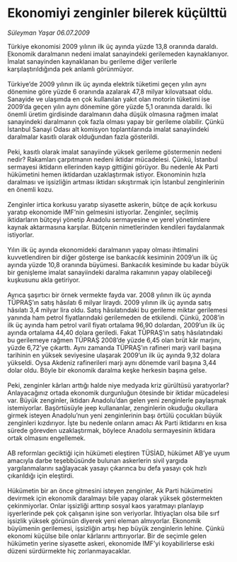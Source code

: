 # Ekonomiyi zenginler bilerek küçülttü

*Süleyman Yaşar 06.07.2009*

<div class="taraf_structure_2col_1zq">
<div class="margen_n">



 <p>Türkiye ekonomisi 2009 yılının ilk üç ayında yüzde 13,8 oranında daraldı. Ekonomik daralmanın nedeni imalat sanayindeki gerilemeden kaynaklanıyor. İmalat sanayinden kaynaklanan bu gerileme diğer verilerle karşılaştırıldığında pek anlamlı görünmüyor. <br/><br/>Türkiye’de 2009 yılının ilk üç ayında elektrik tüketimi geçen yılın aynı dönemine göre yüzde 6 oranında azalarak 47,8 milyar kilovatsaat oldu. Sanayide ve ulaşımda en çok kullanılan yakıt olan motorin tüketimi ise 2009’da geçen yılın aynı dönemine göre yüzde 5,1 oranında daraldı. İki önemli üretim girdisinde daralmanın daha düşük olmasına rağmen imalat sanayindeki daralmanın çok fazla olması yapay bir gerileme olabilir. Çünkü İstanbul Sanayi Odası alt komisyon toplantılarında imalat sanayiindeki daralmalar kasıtlı olarak olduğundan fazla gösterildi. <br/><br/>Peki, kasıtlı olarak imalat sanayiinde yüksek gerileme göstermenin nedeni nedir? Rakamları çarpıtmanın nedeni iktidar mücadelesi. Çünkü, İstanbul sermayesi iktidarın ellerinden kayıp gittiğini görüyor. Bu nedenle Ak Parti hükümetini hemen iktidardan uzaklaştırmak istiyor. Ekonominin hızla daralması ve işsizliğin artması iktidarı sıkıştırmak için İstanbul zenginlerinin en önemli kozu. <br/><br/>Zenginler irtica korkusu yaratıp siyasette askerin, bütçe de açık korkusu yaratıp ekonomide IMF’nin gelmesini istiyorlar. Zenginler, seçilmiş iktidarların bütçeyi yönetip Anadolu sermayesine ve yerel yönetimlere kaynak aktarmasına karşılar. Bütçenin nimetlerinden kendileri faydalanmak istiyorlar. <br/><br/>Yılın ilk üç ayında ekonomideki daralmanın yapay olması ihtimalini kuvvetlendiren bir diğer gösterge ise bankacılık kesiminin 2009’un ilk üç ayında yüzde 10,8 oranında büyümesi. Bankacılık kesiminde bu kadar büyük bir genişleme imalat sanayiindeki daralma rakamının yapay olabileceği kuşkusunu akla getiriyor. <br/><br/>Ayrıca şaşırtıcı bir örnek vermekte fayda var. 2008 yılının ilk üç ayında TÜPRAŞ’ın satış hâsılatı 6 milyar liraydı. 2009 yılının ilk üç ayında satış hâsılatı 3,4 milyar lira oldu. Satış hâsılatındaki bu gerileme miktar gerilemesi yanında ham petrol fiyatlarındaki gerilemeden de etkilendi. Çünkü, 2008’in ilk üç ayında ham petrol varil fiyatı ortalama 96,90 dolardan, 2009’un ilk üç ayında ortalama 44,40 dolara geriledi. Fakat TÜPRAŞ’ın satış hâsılatındaki bu gerilemeye rağmen TÜPRAŞ 2008’de yüzde 6,45 olan brüt kâr marjını, yüzde 6,72’ye çıkarttı. Aynı zamanda TÜPRAŞ’ın rafineri marjı varil başına tarihinin en yüksek seviyesine ulaşarak 2009’un ilk üç ayında 9,32 dolara yükseldi. Oysa Akdeniz rafinerileri marjı aynı dönemde varil başına 3,44 dolar oldu. Böyle bir ekonomik daralma keşke herkesin başına gelse. <br/><br/>Peki, zenginler kârları arttığı halde niye medyada kriz gürültüsü yaratıyorlar? Anlayacağınız ortada ekonomik durgunluğun ötesinde bir iktidar mücadelesi var. Büyük zenginler, iktidarı Anadolu’dan gelen yeni zenginlerle paylaşmak istemiyorlar. Başörtüsüyle jeep kullananlar, zenginlerin okuduğu okullara girmek isteyen Anadolu’nun yeni zenginlerinin başı örtülü çocukları büyük zenginleri kızdırıyor. İşte bu nedenle onların amacı Ak Parti iktidarını en kısa sürede görevden uzaklaştırmak, böylece Anadolu sermayesinin iktidara ortak olmasını engellemek. <br/><br/>AB reformları geciktiği için hükümeti eleştiren TÜSİAD, hükümet AB’ye uyum amacıyla darbe teşebbüsünde bulunan askerlerin sivil yargıda yargılanmalarını sağlayacak yasayı çıkarınca bu defa yasayı çok hızlı çıkarıldığı için eleştirdi. <br/><br/>Hükümetin bir an önce gitmesini isteyen zenginler, Ak Parti hükümetini devirmek için ekonomik daralmayı bile yapay olarak yüksek göstermekten çekinmiyorlar. Onlar işsizliği arttırıp sosyal kaos yaratmayı planlayıp işyerlerinde pek çok çalışanın işine son veriyorlar. İhtiyaçları olsa bile sırf işsizlik yüksek görünsün diyerek yeni eleman almıyorlar. Ekonomik büyümenin gerilemesi, işsizliğin artışı hep büyük zenginlerin lehine. Çünkü ekonomi küçülse bile onlar kârlarını arttırıyorlar. Bir de seçimle gelen hükümetin yerine siyasette askeri, ekonomide IMF’yi koyabilirlerse eski düzeni sürdürmekte hiç zorlanmayacaklar.</p>
<br/>
<br/>
<br/>



<br/>


<div id="taraf_not">
</div>

</div>


</div>
